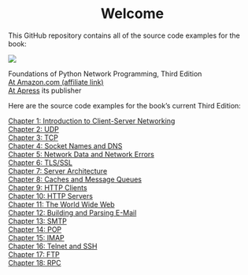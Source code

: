 <h1 style="text-align:center">Welcome</h1>

This GitHub repository contains all of the source code examples for the book:

<a href="http://www.amazon.com/gp/product/1430258543/ref=as_li_tl?ie=UTF8&camp=1789&creative=390957&creativeASIN=1430258543&linkCode=as2&tag=letsdisthemat-20&linkId=QLZVTAMAR4QVX32Q"><img border="0" src="http://ws-na.amazon-adsystem.com/widgets/q?_encoding=UTF8&ASIN=1430258543&Format=_SL250_&ID=AsinImage&MarketPlace=US&ServiceVersion=20070822&WS=1&tag=letsdisthemat-20" ></a><img src="http://ir-na.amazon-adsystem.com/e/ir?t=letsdisthemat-20&l=as2&o=1&a=1430258543" width="1" height="1" border="0" alt="" style="border:none !important; margin:0px !important;" />

Foundations of Python Network Programming, Third Edition<br>
<a href="http://www.amazon.com/gp/product/1430258543/ref=as_li_tl?ie=UTF8&camp=1789&creative=390957&creativeASIN=1430258543&linkCode=as2&tag=letsdisthemat-20&linkId=MQI66M23YQHP4SY2">At Amazon.com (affiliate link)</a><img src="http://ir-na.amazon-adsystem.com/e/ir?t=letsdisthemat-20&l=as2&o=1&a=1430258543" width="1" height="1" border="0" alt="" style="border:none !important; margin:0px !important;" />
<br>
<a href="http://www.apress.com/9781430258544">At Apress</a> its publisher

Here are the source code examples for the book’s current Third Edition:

<a href="py3/chapter1">Chapter 1: Introduction to Client-Server Networking</a><br>
<a href="py3/chapter2">Chapter 2: UDP</a><br>
<a href="py3/chapter3">Chapter 3: TCP</a><br>
<a href="py3/chapter4">Chapter 4: Socket Names and DNS</a><br>
<a href="py3/chapter5">Chapter 5: Network Data and Network Errors</a><br>
<a href="py3/chapter6">Chapter 6: TLS/SSL</a><br>
<a href="py3/chapter7">Chapter 7: Server Architecture</a><br>
<a href="py3/chapter8">Chapter 8: Caches and Message Queues</a><br>
<a href="py3/chapter9">Chapter 9: HTTP Clients</a><br>
<a href="py3/chapter10">Chapter 10: HTTP Servers</a><br>
<a href="py3/chapter11">Chapter 11: The World Wide Web</a><br>
<a href="py3/chapter12">Chapter 12: Building and Parsing E-Mail</a><br>
<a href="py3/chapter13">Chapter 13: SMTP</a><br>
<a href="py3/chapter14">Chapter 14: POP</a><br>
<a href="py3/chapter15">Chapter 15: IMAP</a><br>
<a href="py3/chapter16">Chapter 16: Telnet and SSH</a><br>
<a href="py3/chapter17">Chapter 17: FTP</a><br>
<a href="py3/chapter18">Chapter 18: RPC</a>
